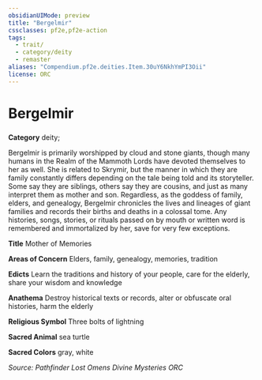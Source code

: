 ```yaml
---
obsidianUIMode: preview
title: "Bergelmir"
cssclasses: pf2e,pf2e-action
tags:
  - trait/
  - category/deity
  - remaster
aliases: "Compendium.pf2e.deities.Item.30uY6NkhYmPI3Oii"
license: ORC
---
```

# Bergelmir

### 

**Category** deity; 




Bergelmir is primarily worshipped by cloud and stone giants, though many humans in the Realm of the Mammoth Lords have devoted themselves to her as well. She is related to Skrymir, but the manner in which they are family constantly differs depending on the tale being told and its storyteller. Some say they are siblings, others say they are cousins, and just as many interpret them as mother and son. Regardless, as the goddess of family, elders, and genealogy, Bergelmir chronicles the lives and lineages of giant families and records their births and deaths in a colossal tome. Any histories, songs, stories, or rituals passed on by mouth or written word is remembered and immortalized by her, save for very few exceptions.

**Title** Mother of Memories

**Areas of Concern** Elders, family, genealogy, memories, tradition

**Edicts** Learn the traditions and history of your people, care for the elderly, share your wisdom and knowledge

**Anathema** Destroy historical texts or records, alter or obfuscate oral histories, harm the elderly

**Religious Symbol** Three bolts of lightning

**Sacred Animal** sea turtle

**Sacred Colors** gray, white

*Source: Pathfinder Lost Omens Divine Mysteries*
*ORC*